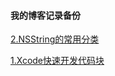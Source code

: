 #### 我的博客记录备份

[2.NSString的常用分类](https://github.com/JingJing-Lin/Blog/blob/master/Blog/NSString的常用分类)

[1.Xcode快速开发代码块](https://github.com/JingJing-Lin/Blog/blob/master/Blog/Xcode快速开发代码块.md)

